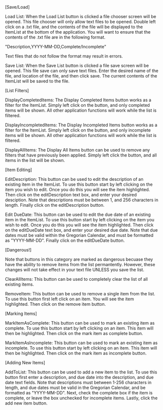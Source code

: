 [Save/Load]

Load List: 
When the Load List button is clicked a file chooser screen will be opened. 
This file chooser will only allow text files to be opened. 
Double left click on a .txt file, and the contents of the file will be displayed to the ItemList at the bottom of the application.
You will want to ensure that the contents of the .txt file are in the following format.

"Description,YYYY-MM-DD,Complete/Incomplete"

Text files that do not follow the format may result in errors.

Save List:
When the Save List button is clicked a file save screen will be opened.
This file save can only save text files.
Enter the desired name of the file, and location of the file, and then click save.
The current contents of the ItemList will be saved to the file.


[List Filters]

DisplayCompletedItems: 
The Display Completed Items button works as a filter for the ItemList.
Simply left click on the button, and only completed items will be shown.
All other application functions will work while the list is filtered.

DisplayIncompletedItems:
The Display Incompleted Items button works as a filter for the ItemList.
Simply left click on the button, and only incomplete items will be shown.
All other application functions will work while the list is filtered.

DisplayAllItems:
The Display All Items button can be used to remove any filters that have previously been applied.
Simply left click the button, and all items in the list will be shown.

[Item Editing]

EditDescription:
This button can be used to edit the description of an existing item in the ItemList.
To use this button start by left clicking on the item you wish to edit.
Once you do this you will see the item highlighted.
Then click on the editDescription text box, and enter your desired desciption.
Note that descriptions must be between 1, and 256 characters in length.
Finally click on the editDescription button.

Edit DueDate:
This button can be used to edit the due date of an existing item in the ItemList.
To use this button start by left clicking on the item you wish to edit.
Once you do this you will see the item highlighted.
Then click on the editDueDate text box, and enter your desired due date.
Note that due dates must be valid within the Gregorian Calendar, and must be formatted as "YYYY-MM-DD".
Finally click on the editDueDate button.

[Dangerous!]

Note that buttons in this category are marked as dangerous becuase they have the ability to remove items from the list permantently.
However, these changes will not take effect in your text file UNLESS you save the list.

ClearAllItems: 
This button can be used to completely clear the list of all existing items.

RemoveItem:
This button can be used to remove a single item from the list.
To use this button first left click on an item.
You will see the item highlighted.
Then click on the remove item button.

[Marking Items]

MarkItemAsComplete: 
This button can be used to mark an existing item as complete.
To use this button start by left clicking on an item.
This item will then be highlighted.
Then click on the mark item as complete button.

MarkItemAsIncomplete:
This button can be used to mark an existing item as incomplete.
To use this button start by left clicking on an item.
This item will then be highlighted.
Then click on the mark item as incomplete button.

[Adding New Items]

AddToList:
This button can be used to add a new item to the list.
To use this button first enter a description, and due date into the description, and due date text fields.
Note that descriptions must between 1-256 characters in length, and due dates must be valid in the Gregorian Calendar, and be formatted as "YYYY-MM-DD".
Next, check the complete box if the item is complete, or leave the box unchecked for incomplete items.
Lastly, click the add new item button.




